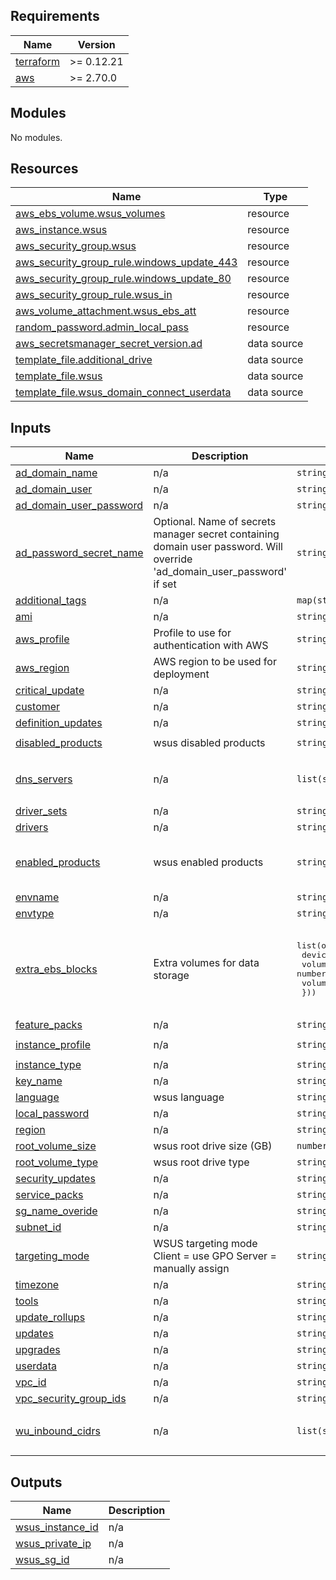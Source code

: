 <!-- BEGIN_TF_DOCS -->
## Requirements

| Name | Version |
|------|---------|
| <a name="requirement_terraform"></a> [terraform](#requirement\_terraform) | >= 0.12.21 |
| <a name="requirement_aws"></a> [aws](#requirement\_aws) | >= 2.70.0 |

## Modules

No modules.

## Resources

| Name | Type |
|------|------|
| [aws_ebs_volume.wsus_volumes](https://registry.terraform.io/providers/hashicorp/aws/latest/docs/resources/ebs_volume) | resource |
| [aws_instance.wsus](https://registry.terraform.io/providers/hashicorp/aws/latest/docs/resources/instance) | resource |
| [aws_security_group.wsus](https://registry.terraform.io/providers/hashicorp/aws/latest/docs/resources/security_group) | resource |
| [aws_security_group_rule.windows_update_443](https://registry.terraform.io/providers/hashicorp/aws/latest/docs/resources/security_group_rule) | resource |
| [aws_security_group_rule.windows_update_80](https://registry.terraform.io/providers/hashicorp/aws/latest/docs/resources/security_group_rule) | resource |
| [aws_security_group_rule.wsus_in](https://registry.terraform.io/providers/hashicorp/aws/latest/docs/resources/security_group_rule) | resource |
| [aws_volume_attachment.wsus_ebs_att](https://registry.terraform.io/providers/hashicorp/aws/latest/docs/resources/volume_attachment) | resource |
| [random_password.admin_local_pass](https://registry.terraform.io/providers/hashicorp/random/latest/docs/resources/password) | resource |
| [aws_secretsmanager_secret_version.ad](https://registry.terraform.io/providers/hashicorp/aws/latest/docs/data-sources/secretsmanager_secret_version) | data source |
| [template_file.additional_drive](https://registry.terraform.io/providers/hashicorp/template/latest/docs/data-sources/file) | data source |
| [template_file.wsus](https://registry.terraform.io/providers/hashicorp/template/latest/docs/data-sources/file) | data source |
| [template_file.wsus_domain_connect_userdata](https://registry.terraform.io/providers/hashicorp/template/latest/docs/data-sources/file) | data source |

## Inputs

| Name | Description | Type | Default | Required |
|------|-------------|------|---------|:--------:|
| <a name="input_ad_domain_name"></a> [ad\_domain\_name](#input\_ad\_domain\_name) | n/a | `string` | `"cnap.dso.mil"` | no |
| <a name="input_ad_domain_user"></a> [ad\_domain\_user](#input\_ad\_domain\_user) | n/a | `string` | `"admin"` | no |
| <a name="input_ad_domain_user_password"></a> [ad\_domain\_user\_password](#input\_ad\_domain\_user\_password) | n/a | `string` | `""` | no |
| <a name="input_ad_password_secret_name"></a> [ad\_password\_secret\_name](#input\_ad\_password\_secret\_name) | Optional. Name of secrets manager secret containing domain user password. Will override 'ad\_domain\_user\_password' if set | `string` | `""` | no |
| <a name="input_additional_tags"></a> [additional\_tags](#input\_additional\_tags) | n/a | `map(string)` | `{}` | no |
| <a name="input_ami"></a> [ami](#input\_ami) | n/a | `string` | `"ami-003666d32869fa0d3"` | no |
| <a name="input_aws_profile"></a> [aws\_profile](#input\_aws\_profile) | Profile to use for authentication with AWS | `string` | n/a | yes |
| <a name="input_aws_region"></a> [aws\_region](#input\_aws\_region) | AWS region to be used for deployment | `string` | n/a | yes |
| <a name="input_critical_update"></a> [critical\_update](#input\_critical\_update) | n/a | `string` | `"1"` | no |
| <a name="input_customer"></a> [customer](#input\_customer) | n/a | `string` | `"CNAP"` | no |
| <a name="input_definition_updates"></a> [definition\_updates](#input\_definition\_updates) | n/a | `string` | `"0"` | no |
| <a name="input_disabled_products"></a> [disabled\_products](#input\_disabled\_products) | wsus disabled products | `string` | `"*language packs*,*drivers*"` | no |
| <a name="input_dns_servers"></a> [dns\_servers](#input\_dns\_servers) | n/a | `list(string)` | <pre>[<br>  "10.122.20.24,10.122.20.58"<br>]</pre> | no |
| <a name="input_driver_sets"></a> [driver\_sets](#input\_driver\_sets) | n/a | `string` | `"0"` | no |
| <a name="input_drivers"></a> [drivers](#input\_drivers) | n/a | `string` | `"0"` | no |
| <a name="input_enabled_products"></a> [enabled\_products](#input\_enabled\_products) | wsus enabled products | `string` | `"windows server 2008*,windows server 2012*,windows server 2016*,windows server 2019*"` | no |
| <a name="input_envname"></a> [envname](#input\_envname) | n/a | `string` | `"DEV"` | no |
| <a name="input_envtype"></a> [envtype](#input\_envtype) | n/a | `string` | n/a | yes |
| <a name="input_extra_ebs_blocks"></a> [extra\_ebs\_blocks](#input\_extra\_ebs\_blocks) | Extra volumes for data storage | <pre>list(object({<br>    device_name = string<br>    volume_size = number<br>    volume_type = string<br>  }))</pre> | <pre>[<br>  {<br>    "device_name": "xvdf",<br>    "volume_size": 400,<br>    "volume_type": "gp2"<br>  }<br>]</pre> | no |
| <a name="input_feature_packs"></a> [feature\_packs](#input\_feature\_packs) | n/a | `string` | `"0"` | no |
| <a name="input_instance_profile"></a> [instance\_profile](#input\_instance\_profile) | n/a | `string` | `"p1-citrix-ad-server-profile"` | no |
| <a name="input_instance_type"></a> [instance\_type](#input\_instance\_type) | n/a | `string` | `"m5.xlarge"` | no |
| <a name="input_key_name"></a> [key\_name](#input\_key\_name) | n/a | `string` | `"p1cnap"` | no |
| <a name="input_language"></a> [language](#input\_language) | wsus language | `string` | `"en"` | no |
| <a name="input_local_password"></a> [local\_password](#input\_local\_password) | n/a | `string` | `""` | no |
| <a name="input_region"></a> [region](#input\_region) | n/a | `string` | `"us-gov-west-1"` | no |
| <a name="input_root_volume_size"></a> [root\_volume\_size](#input\_root\_volume\_size) | wsus root drive size (GB) | `number` | `75` | no |
| <a name="input_root_volume_type"></a> [root\_volume\_type](#input\_root\_volume\_type) | wsus root drive type | `string` | `"gp2"` | no |
| <a name="input_security_updates"></a> [security\_updates](#input\_security\_updates) | n/a | `string` | `"0"` | no |
| <a name="input_service_packs"></a> [service\_packs](#input\_service\_packs) | n/a | `string` | `"0"` | no |
| <a name="input_sg_name_overide"></a> [sg\_name\_overide](#input\_sg\_name\_overide) | n/a | `string` | `""` | no |
| <a name="input_subnet_id"></a> [subnet\_id](#input\_subnet\_id) | n/a | `string` | `"subnet-0df49a358784309d8"` | no |
| <a name="input_targeting_mode"></a> [targeting\_mode](#input\_targeting\_mode) | WSUS targeting mode Client = use GPO Server = manually assign | `string` | `"Server"` | no |
| <a name="input_timezone"></a> [timezone](#input\_timezone) | n/a | `string` | `"GMT Standard Time"` | no |
| <a name="input_tools"></a> [tools](#input\_tools) | n/a | `string` | `"0"` | no |
| <a name="input_update_rollups"></a> [update\_rollups](#input\_update\_rollups) | n/a | `string` | `"0"` | no |
| <a name="input_updates"></a> [updates](#input\_updates) | n/a | `string` | `"0"` | no |
| <a name="input_upgrades"></a> [upgrades](#input\_upgrades) | n/a | `string` | `"0"` | no |
| <a name="input_userdata"></a> [userdata](#input\_userdata) | n/a | `string` | `""` | no |
| <a name="input_vpc_id"></a> [vpc\_id](#input\_vpc\_id) | n/a | `string` | `"vpc-067376be5c597ae82"` | no |
| <a name="input_vpc_security_group_ids"></a> [vpc\_security\_group\_ids](#input\_vpc\_security\_group\_ids) | n/a | `string` | `"sg-0280c0fcc12b630c2"` | no |
| <a name="input_wu_inbound_cidrs"></a> [wu\_inbound\_cidrs](#input\_wu\_inbound\_cidrs) | n/a | `list(string)` | <pre>[<br>  "10.122.0.0/16"<br>]</pre> | no |

## Outputs

| Name | Description |
|------|-------------|
| <a name="output_wsus_instance_id"></a> [wsus\_instance\_id](#output\_wsus\_instance\_id) | n/a |
| <a name="output_wsus_private_ip"></a> [wsus\_private\_ip](#output\_wsus\_private\_ip) | n/a |
| <a name="output_wsus_sg_id"></a> [wsus\_sg\_id](#output\_wsus\_sg\_id) | n/a |
<!-- END_TF_DOCS -->
